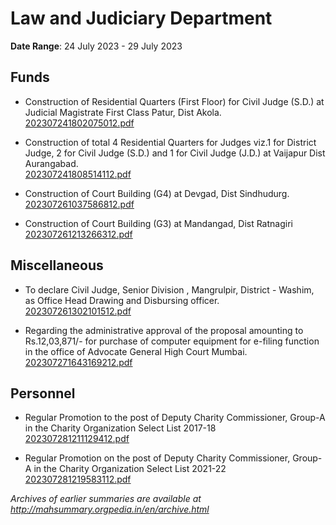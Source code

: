 # Law and Judiciary Department

**Date Range**: 24 July 2023 - 29 July 2023


## Funds
- Construction of Residential Quarters (First Floor) for Civil Judge (S.D.) at Judicial Magistrate First Class Patur, Dist Akola.\
  [202307241802075012.pdf](https://gr.maharashtra.gov.in/Site/Upload/Government%20Resolutions/English/202307241802075012.pdf)

- Construction of total 4 Residential Quarters for Judges viz.1 for District Judge, 2 for Civil Judge (S.D.) and 1 for Civil Judge (J.D.) at Vaijapur Dist Aurangabad.\
  [202307241808514112.pdf](https://gr.maharashtra.gov.in/Site/Upload/Government%20Resolutions/English/202307241808514112.pdf)

- Construction of Court Building (G4) at Devgad, Dist Sindhudurg.\
  [202307261037586812.pdf](https://gr.maharashtra.gov.in/Site/Upload/Government%20Resolutions/English/202307261037586812.pdf)

- Construction of Court Building (G3) at Mandangad, Dist Ratnagiri\
  [202307261213266312.pdf](https://gr.maharashtra.gov.in/Site/Upload/Government%20Resolutions/English/202307261213266312.pdf)

## Miscellaneous
- To declare Civil Judge, Senior Division , Mangrulpir, District - Washim, as Office Head Drawing and Disbursing officer.\
  [202307261302101512.pdf](https://gr.maharashtra.gov.in/Site/Upload/Government%20Resolutions/English/202307261302101512.pdf)

- Regarding the administrative approval of the proposal amounting to Rs.12,03,871/- for purchase of computer equipment for e-filing function in the office of Advocate General High Court Mumbai.\
  [202307271643169212.pdf](https://gr.maharashtra.gov.in/Site/Upload/Government%20Resolutions/English/202307271643169212.pdf)

## Personnel
- Regular Promotion to the post of Deputy Charity Commissioner, Group-A in the Charity Organization Select List 2017-18\
  [202307281211129412.pdf](https://gr.maharashtra.gov.in/Site/Upload/Government%20Resolutions/English/202307281211129412.pdf)

- Regular Promotion on the post of Deputy Charity Commissioner, Group-A in the Charity Organization Select List 2021-22\
  [202307281219583112.pdf](https://gr.maharashtra.gov.in/Site/Upload/Government%20Resolutions/English/202307281219583112.pdf)


*Archives of earlier summaries are available at http://mahsummary.orgpedia.in/en/archive.html*
